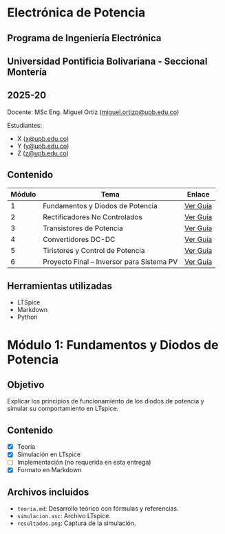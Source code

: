 # Electrónica de Potencia

## Programa de Ingeniería Electrónica
## Universidad Pontificia Bolivariana - Seccional Montería
## 2025-20

Docente: MSc Eng. Miguel Ortiz (miguel.ortizp@upb.edu.co)

Estudiantes:
- X (x@upb.edu.co)
- Y (y@upb.edu.co)
- Z (z@upb.edu.co)

## Contenido

| Módulo | Tema                                      | Enlace                                     |
| ------ | ----------------------------------------- | ------------------------------------------ |
| 1      | Fundamentos y Diodos de Potencia          | [Ver Guía](./guia_1_fundamentos_diodos)    |
| 2      | Rectificadores No Controlados             | [Ver Guía](./guia_2_rectificadores)        |
| 3      | Transistores de Potencia                  | [Ver Guía](./guia_3_transistores_potencia) |
| 4      | Convertidores DC-DC                       | [Ver Guía](./guia_4_convertidores_dc_dc)   |
| 5      | Tiristores y Control de Potencia          | [Ver Guía](./guia_5_tiristores)            |
| 6      | Proyecto Final – Inversor para Sistema PV | [Ver Guía](./guia_6_proyecto_final)        |

## Herramientas utilizadas

- LTSpice
- Markdown
- Python 

# Módulo 1: Fundamentos y Diodos de Potencia

## Objetivo
Explicar los principios de funcionamiento de los diodos de potencia y simular su comportamiento en LTspice.

## Contenido
- [x] Teoría
- [x] Simulación en LTspice
- [ ] Implementación (no requerida en esta entrega)
- [x] Formato en Markdown

## Archivos incluidos
- `teoria.md`: Desarrollo teórico con fórmulas y referencias.
- `simulacion.asc`: Archivo LTspice.
- `resultados.png`: Captura de la simulación.
  